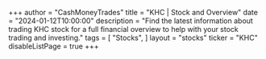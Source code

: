 +++
author = "CashMoneyTrades"
title = "KHC | Stock and Overview"
date = "2024-01-12T10:00:00"
description = "Find the latest information about trading KHC stock for a full financial overview to help with your stock trading and investing."
tags = [
   "Stocks",
]
layout = "stocks"
ticker = "KHC"
disableListPage = true
+++
